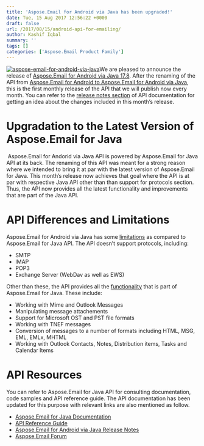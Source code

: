 ```yaml
---
title: 'Aspose.Email for Android via Java has been upgraded!'
date: Tue, 15 Aug 2017 12:56:22 +0000
draft: false
url: /2017/08/15/android-api-for-emailing/
author: Kashif Iqbal
summary: ''
tags: []
categories: ['Aspose.Email Product Family']
---
```


[![aspose-email-for-android-via-java][1]](https://www.aspose.com/products/email/android-java)We are pleased to announce the release of [Aspose.Email for Android via Java 17.8][2]. After the renaming of the API from [Aspose.Email for Android to Aspose.Email for Android via Java][3], this is the first monthly release of the API that we will publish now every month. You can refer to the [release notes section][4] of API documentation for getting an idea about the changes included in this month’s release.

# Upgradation to the Latest Version of Aspose.Email for Java

 Aspose.Email for Andorid via Java API is powered by Aspose.Email for Java API at its back. The renaming of this API was meant for a strong reason where we intended to bring it at par with the latest version of Aspose.Email for Java. This month’s release now achieves that goal where the API is at par with respective Java API other than than support for protocols section. Thus, the API now provides all the latest functionality and improvements that are part of the Java API.

# API Differences and Limitations

Aspose.Email for Android via Java has some [limitations][5] as compared to Aspose.Email for Java API. The API doesn’t support protocols, including:

*   SMTP
*   IMAP
*   POP3
*   Exchange Server (WebDav as well as EWS)

Other than these, the API provides all the [functionality][6] that is part of Aspose.Email for Java. These include:

*   Working with Mime and Outlook Messages
*   Manipulating message attachements
*   Support for Microsoft OST and PST file formats
*   Working with TNEF messages
*   Conversion of messages to a number of formats including HTML, MSG, EML, EMLx, MHTML
*   Working with Outlook Contacts, Notes, Distribution items, Tasks and Calendar Items

# API Resources

You can refer to Aspose.Email for Java API for consulting documentation, code samples and API reference guide. The API documentation has been updated for this purpose with relevant links are also mentioned as follow.

*   [Aspose.Email for Java Documentation][7]
*   [API Reference Guide][8]
*   [Aspose.Email for Android via Java Release Notes][9]
*   [Aspose.Email Forum][10]




[1]: https://blog.aspose.com/wp-content/uploads/sites/2/2017/05/aspose_email-for-android-min-150x150.png
[2]: https://downloads.aspose.com/email/androidjava
[3]: https://blog.aspose.com/2017/04/10/renaming-aspose.email-android-aspose.email-java.android/
[4]: https://docs.aspose.com/display/emailjava/Aspose.Email+for+Android+via+Java+17.8+Release+Notes
[5]: https://docs.aspose.com/display/emailjava/Aspose.Email+for+Android+via+Java+Limitations+and+API+Differences
[6]: https://docs.aspose.com/
[7]: https://docs.aspose.com/display/emailjava
[8]: https://apireference.aspose.com/java/email
[9]: https://docs.aspose.com/display/emailjava/Android+via+Java+Release+Notes
[10]: https://forums.aspose.com/c/email




